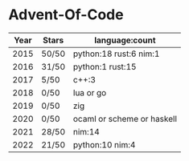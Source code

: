 # Advent-Of-Code
| Year             | Stars           | language:count         |
| ---------------- | --------------- | ---------------------- |
| 2015             | 50/50           | python:18 rust:6 nim:1 |
| 2016             | 31/50           | python:1  rust:15      |
| 2017             | 5/50            | c++:3                  |
| 2018             | 0/50            | lua or go              |
| 2019             | 0/50            | zig                    |
| 2020             | 0/50            | ocaml or scheme or haskell |
| 2021             | 28/50           | nim:14                 |
| 2022             | 21/50           | python:10 nim:4        |
